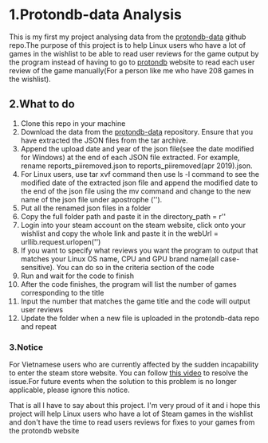 # 1.Protondb-data Analysis
This is my first my project analysing data from the [protondb-data](https://github.com/bdefore/protondb-data) github repo.The purpose of this project is to help Linux users who have a lot of games in the wishlist to be able to read user reviews for the game output by the program instead of having to go to [protondb](https://www.protondb.com/) website to read each user review of the game manually(For a person like me who have 208 games in the wishlist).
## 2.What to do
1. Clone this repo in your machine
2. Download the data from the [protondb-data](https://github.com/bdefore/protondb-data) repository. Ensure that you have extracted the JSON files from the tar archive.
3. Append the upload date and year of the json file(see the date modified for Windows) at the end of each JSON file extracted. For example, rename reports_piiremoved.json to reports_piiremoved(apr 2019).json.
4. For Linux users, use tar xvf command then use ls -l command to see the modified date of the extracted json file and append the modified date to the end of the json file using the mv command and change to the new name of the json file under apostrophe ('').
5. Put all the renamed json files in a folder
6. Copy the full folder path and paste it in the directory_path = r''
7. Login into your steam account on the steam website, click onto your wishlist and copy the whole link and paste it in the webUrl = urllib.request.urlopen('')
8. If you want to specify what reviews you want the program to output that matches your Linux OS name, CPU and GPU brand name(all case-sensitive). You can do so in the criteria section of the code
9. Run and wait for the code to finish
10. After the code finishes, the program will list the number of games corresponding to the title
11. Input the number that matches the game title and the code will output user reviews
12. Update the folder when a new file is uploaded in the protondb-data repo and repeat
### 3.Notice
For Vietnamese users who are currently affected by the sudden incapability to enter the steam store website. You can follow [this video](https://www.youtube.com/watch?v=uq2LwahDhTM&t=479s) to resolve the issue.For future events when the solution to this problem is no longer applicable, please ignore this notice.

That is all I have to say about this project. I'm very proud of it and i hope this project will help Linux users who have a lot of Steam games in the wishlist and don't have the time to read users reviews for fixes to your games from the protondb website 
